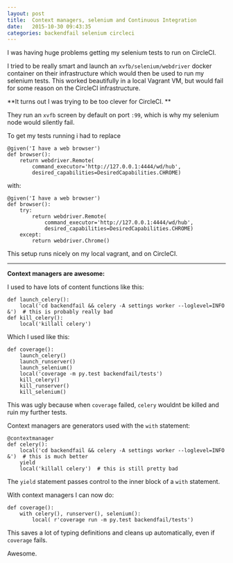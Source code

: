 ```yaml
---
layout: post
title:  Context managers, selenium and Continuous Integration
date:   2015-10-30 09:43:35
categories: backendfail selenium circleci
---
```


I was having huge problems getting my selenium tests to run on CircleCI.

I tried to be really smart and launch an `xvfb/selenium/webdriver` docker container on their infrastructure which
would then be used to run my selenium tests. This worked beautifully in a local Vagrant VM, but would fail for some 
reason on the CircleCI infrastructure.

**It turns out I was trying to be too clever for CircleCI. **

They run an `xvfb` screen by default on port `:99`, which is why my selenium node would silently fail.

To get my tests running i had to replace

    @given('I have a web browser')
    def browser():
        return webdriver.Remote(
            command_executor='http://127.0.0.1:4444/wd/hub',
            desired_capabilities=DesiredCapabilities.CHROME)
with:

    @given('I have a web browser')
    def browser():
        try:
            return webdriver.Remote(
                command_executor='http://127.0.0.1:4444/wd/hub',
                desired_capabilities=DesiredCapabilities.CHROME)
        except:
            return webdriver.Chrome()

This setup runs nicely on my local vagrant, and on CircleCI.

---

**Context managers are awesome:**

I used to have lots of content functions like this:

    def launch_celery():
        local('cd backendfail && celery -A settings worker --loglevel=INFO &')  # this is probably really bad
    def kill_celery():
        local('killall celery')
Which I used like this:

    def coverage():
        launch_celery()
        launch_runserver()
        launch_selenium()
        local('coverage -m py.test backendfail/tests')
        kill_celery()
        kill_runserver()
        kill_selenium()

This was ugly because when `coverage` failed, `celery` wouldnt be killed and ruin my further tests.

Context managers are generators used with the `with` statement:

    @contextmanager
    def celery():
        local('cd backendfail && celery -A settings worker --loglevel=INFO &')  # this is much better
        yield
        local('killall celery')  # this is still pretty bad
The `yield` statement passes control to the inner block of a `with` statement.

With context managers I can now do:

    def coverage():
        with celery(), runserver(), selenium():
            local( r'coverage run -m py.test backendfail/tests')

This saves a lot of typing definitions and cleans up automatically, even if `coverage` fails.

Awesome.
